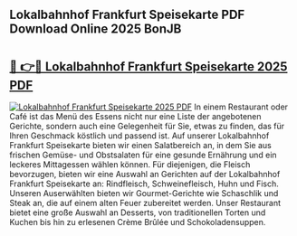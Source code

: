 ## Lokalbahnhof Frankfurt Speisekarte PDF Download Online 2025 BonJB

# <h2><a href="http://gc6car.nevu.top/?p=Lokalbahnhof+Frankfurt+Speisekarte">🔗 👉🔴 Lokalbahnhof Frankfurt Speisekarte 2025 PDF</a></h2>

[![Lokalbahnhof Frankfurt Speisekarte 2025 PDF](https://i.imgur.com/dBaPXMq.png)](http://gc6car.nevu.top/?p=Lokalbahnhof+Frankfurt+Speisekarte)
In einem Restaurant oder Café ist das Menü des Essens nicht nur eine Liste der angebotenen Gerichte, sondern auch eine Gelegenheit für Sie, etwas zu finden, das für Ihren Geschmack köstlich und passend ist. Auf unserer Lokalbahnhof Frankfurt Speisekarte bieten wir einen Salatbereich an, in dem Sie aus frischen Gemüse- und Obstsalaten für eine gesunde Ernährung und ein leckeres Mittagessen wählen können. Für diejenigen, die Fleisch bevorzugen, bieten wir eine Auswahl an Gerichten auf der Lokalbahnhof Frankfurt Speisekarte an: Rindfleisch, Schweinefleisch, Huhn und Fisch. Unseren Auserwählten bieten wir Gourmet-Gerichte wie Schaschlik und Steak an, die auf einem alten Feuer zubereitet werden. Unser Restaurant bietet eine große Auswahl an Desserts, von traditionellen Torten und Kuchen bis hin zu erlesenen Crème Brûlée und Schokoladensuppen.
